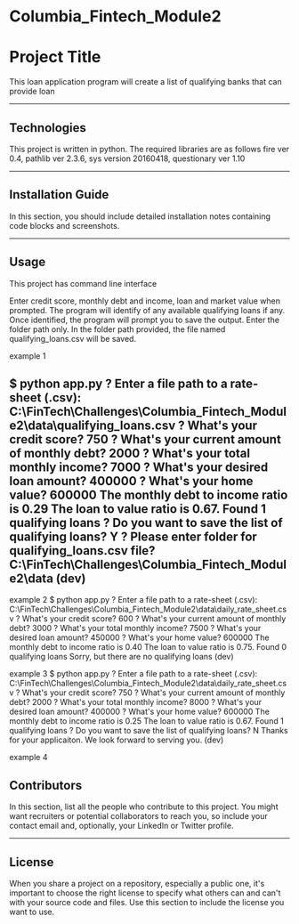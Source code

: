 # Columbia_Fintech_Module2


# Project Title

This loan application program will create a list of qualifying banks that can provide loan

---

## Technologies

This project is written in python. The required libraries are as follows
fire ver 0.4, pathlib ver 2.3.6, sys version 20160418, questionary ver 1.10

---

## Installation Guide

In this section, you should include detailed installation notes containing code blocks and screenshots.

---

## Usage

This project has command line interface

Enter credit score, monthly debt and income, loan and market value when prompted. The program will identify of any available qualifying loans if any. Once identified, the program will prompt you to save the output. Enter the folder path only. In the folder path provided, the file named qualifying_loans.csv will be saved.

example 1

$ python app.py
? Enter a file path to a rate-sheet (.csv): C:\FinTech\Challenges\Columbia_Fintech_Module2\data\qualifying_loans.csv
? What's your credit score? 750
? What's your current amount of monthly debt? 2000
? What's your total monthly income? 7000
? What's your desired loan amount? 400000
? What's your home value? 600000
The monthly debt to income ratio is 0.29
The loan to value ratio is 0.67.
Found 1 qualifying loans
? Do you want to save the list of qualifying loans? Y
? Please enter folder for qualifying_loans.csv file? C:\FinTech\Challenges\Columbia_Fintech_Module2\data
(dev)
---

example 2
$ python app.py
? Enter a file path to a rate-sheet (.csv): C:\FinTech\Challenges\Columbia_Fintech_Module2\data\daily_rate_sheet.csv
? What's your credit score? 600
? What's your current amount of monthly debt? 3000
? What's your total monthly income? 7500
? What's your desired loan amount? 450000
? What's your home value? 600000
The monthly debt to income ratio is 0.40
The loan to value ratio is 0.75.
Found 0 qualifying loans
Sorry, but there are no qualifying loans
(dev)

example 3
$ python app.py
? Enter a file path to a rate-sheet (.csv): C:\FinTech\Challenges\Columbia_Fintech_Module2\data\daily_rate_sheet.csv
? What's your credit score? 750
? What's your current amount of monthly debt? 2000
? What's your total monthly income? 8000
? What's your desired loan amount? 400000
? What's your home value? 600000
The monthly debt to income ratio is 0.25
The loan to value ratio is 0.67.
Found 1 qualifying loans
? Do you want to save the list of qualifying loans? N
Thanks for your applicaiton. We look forward to serving you.
(dev)

example 4


## Contributors

In this section, list all the people who contribute to this project. You might want recruiters or potential collaborators to reach you, so include your contact email and, optionally, your LinkedIn or Twitter profile.

---

## License

When you share a project on a repository, especially a public one, it's important to choose the right license to specify what others can and can't with your source code and files. Use this section to include the license you want to use.
